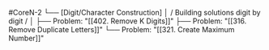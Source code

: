 #CoreN-2
└── [Digit/Character Construction]
    │   / Building solutions digit by digit /
    │
    ├── Problem: "[[402. Remove K Digits]]"
    ├── Problem: "[[316. Remove Duplicate Letters]]"
    └── Problem: "[[321. Create Maximum Number]]"